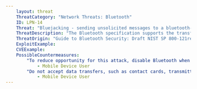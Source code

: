 ```yaml
---
    layout: threat
    ThreatCategory: "Network Threats: Bluetooth"
    ID: LPN-14
    Threat: "Bluejacking - sending unsolicited messages to a bluetooth-enabled mobile device"
    ThreatDescription: "The Bluetooth specification supports the transfer of certain object types defined in the OBEX protocol, namedly vCard (contacts), vCal (calendar events) and vNote (text). OBEX does not require authentication, and messages can be sent to Bluetooth-enabled devices without any prerequisite pairing or authentication. While unsolicited messages are not directly harmful to the device, they may facilitate social engineering attacks if a recipient accepts crafted contact or calendar information sent by an attacker."
    ThreatOrigin: "Guide to Bluetooth Security: Draft NIST SP 800-121rev2 [^J-Padgette-1]"
    ExploitExample:
    CVEExample:
    PossibleCountermeasures:
        "To reduce opportunity for this attack, disable Bluetooth when that feature is not in use.":
            - Mobile Device User
        "Do not accept data transfers, such as contact cards, transmitted over Bluetooth without confidence the message is legitimate.":
            - Mobile Device User
---
```

